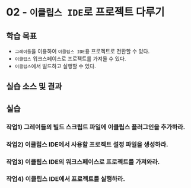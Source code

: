 # 02 - `이클립스 IDE`로 프로젝트 다루기

## 학습 목표

- `그레이들`을 이용하여 `이클립스 IDE`용 프로젝트로 전환할 수 있다.
- `이클립스` 워크스페이스로 프로젝트를 가져올 수 있다.
- `이클립스`에서 빌드하고 실행할 수 있다.

## 실습 소스 및 결과




## 실습

### 작업1) 그레이들의 빌드 스크립트 파일에 이클립스 플러그인을 추가하라.


### 작업2) 이클립스 IDE에서 사용할 프로젝트 설정 파일을 생성하라.


### 작업3) 이클립스 IDE의 워크스페이스로 프로젝트를 가져와라.


### 작업4) 이클립스 IDE에서 프로젝트를 실행하라.

